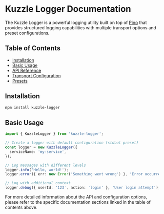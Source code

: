 # Kuzzle Logger Documentation

The Kuzzle Logger is a powerful logging utility built on top of [Pino](https://github.com/pinojs/pino) that provides structured logging capabilities with multiple transport options and preset configurations.

## Table of Contents

- [Installation](#installation)
- [Basic Usage](#basic-usage)
- [API Reference](./api-reference.md)
- [Transport Configuration](./transport-configuration.md)
- [Presets](./presets.md)

## Installation

```bash
npm install kuzzle-logger
```

## Basic Usage

```typescript
import { KuzzleLogger } from 'kuzzle-logger';

// Create a logger with default configuration (stdout preset)
const logger = new KuzzleLogger({
  serviceName: 'my-service',
});

// Log messages with different levels
logger.info('Hello, world!');
logger.error({ err: new Error('Something went wrong') }, 'Error occurred');

// Log with additional context
logger.debug({ userId: '123', action: 'login' }, 'User login attempt');
```

For more detailed information about the API and configuration options, please refer to the specific documentation sections linked in the table of contents above.
